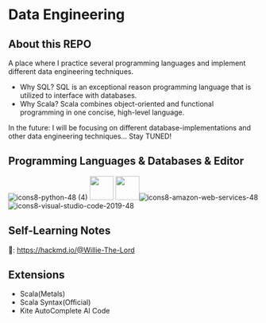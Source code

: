 # Data Engineering

## **About this REPO**
A place where I practice several programming languages and implement different data engineering techniques.

- Why SQL? SQL is an exceptional reason programming language that is utilized to interface with databases.
- Why Scala? Scala combines object-oriented and functional programming in one concise, high-level language. 

In the future:
I will be focusing on different database-implementations and other data engineering techniques... Stay TUNED!

## **Programming Languages & Databases & Editor**

![icons8-python-48 (4)](https://user-images.githubusercontent.com/65143821/143183688-8f160eed-ea98-440c-b480-356abf3ba461.png) <img src="https://cdn.jsdelivr.net/gh/devicons/devicon/icons/scala/scala-original.svg" width=48px height=48px/> <img src="https://cdn.jsdelivr.net/gh/devicons/devicon/icons/mysql/mysql-original.svg" width=48px height=48px/>![icons8-amazon-web-services-48](https://user-images.githubusercontent.com/65143821/143433804-723b67d0-54b9-45eb-b7b4-8fedb454bc4b.png)
![icons8-visual-studio-code-2019-48](https://user-images.githubusercontent.com/65143821/143433890-c8051d31-9d1c-496e-bb43-c1fc2b47d66f.png)

## Self-Learning Notes

🔗: https://hackmd.io/@Willie-The-Lord

## Extensions
- Scala(Metals)
- Scala Syntax(Official)
- Kite AutoComplete AI Code

